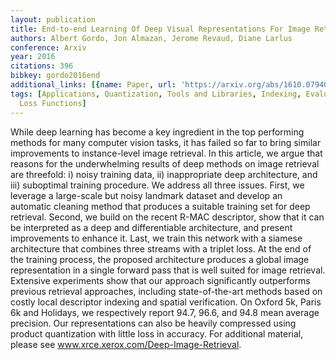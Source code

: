 ```yaml
---
layout: publication
title: End-to-end Learning Of Deep Visual Representations For Image Retrieval
authors: Albert Gordo, Jon Almazan, Jerome Revaud, Diane Larlus
conference: Arxiv
year: 2016
citations: 396
bibkey: gordo2016end
additional_links: [{name: Paper, url: 'https://arxiv.org/abs/1610.07940'}]
tags: [Applications, Quantization, Tools and Libraries, Indexing, Evaluation Metrics,
  Loss Functions]
---
```

While deep learning has become a key ingredient in the top performing methods
for many computer vision tasks, it has failed so far to bring similar
improvements to instance-level image retrieval. In this article, we argue that
reasons for the underwhelming results of deep methods on image retrieval are
threefold: i) noisy training data, ii) inappropriate deep architecture, and
iii) suboptimal training procedure. We address all three issues.
  First, we leverage a large-scale but noisy landmark dataset and develop an
automatic cleaning method that produces a suitable training set for deep
retrieval. Second, we build on the recent R-MAC descriptor, show that it can be
interpreted as a deep and differentiable architecture, and present improvements
to enhance it. Last, we train this network with a siamese architecture that
combines three streams with a triplet loss. At the end of the training process,
the proposed architecture produces a global image representation in a single
forward pass that is well suited for image retrieval. Extensive experiments
show that our approach significantly outperforms previous retrieval approaches,
including state-of-the-art methods based on costly local descriptor indexing
and spatial verification. On Oxford 5k, Paris 6k and Holidays, we respectively
report 94.7, 96.6, and 94.8 mean average precision. Our representations can
also be heavily compressed using product quantization with little loss in
accuracy. For additional material, please see
www.xrce.xerox.com/Deep-Image-Retrieval.